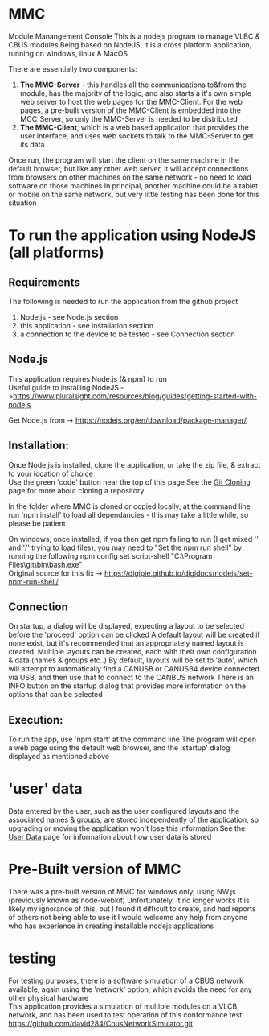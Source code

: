 
# MMC
Module Manangement Console
This is a nodejs program to manage VLBC & CBUS modules
Being based on NodeJS, it is a cross platform application, running on windows, linux & MacOS

There are essentially two components:
1. **The MMC-Server** - this handles all the communications to&from the module, has the majority of the logic, and also starts a it's own simple web server to host the web pages for the MMC-Client. For the web pages, a pre-built version of the MMC-Client is embedded into the MCC_Server, so only the MMC-Server is needed to be distributed
2. **The MMC-Client**, which is a web based application that provides the user interface, and uses web sockets to talk to the MMC-Server to get its data

Once run, the program will start the client on the same machine in the default browser, but like any other web server, it will accept connections from browsers on other machines on the same network - no need to load software on those machines
In principal, another machine could be a tablet or mobile on the same network, but very little testing has been done for this situation

# To run the application using NodeJS (all platforms)

## Requirements
The following is needed to run the application from the github project

1. Node.js - see Node.js section
2. this application - see installation section
3. a connection to the device to be tested  - see Connection section

## Node.js
This application requires Node.js (& npm) to run   
Useful guide to installing NodeJS ->https://www.pluralsight.com/resources/blog/guides/getting-started-with-nodejs

Get Node.js from -> https://nodejs.org/en/download/package-manager/

## Installation:
Once Node.js is installed, clone the application, or take the zip file, & extract to your location of choice   
Use the green 'code' button near the top of this page
See the [Git Cloning](GitCloning.md) page for more about cloning a repository

In the folder where MMC is cloned or copied locally, at the command line run 'npm install' to load all dependancies - this may take a little while, so please be patient

On windows, once installed, if you then get npm failing to run (I get mixed '\' and '/' trying to load files),  you may need to "Set the npm run shell" by running the following
	npm config set script-shell "C:\\Program Files\\git\\bin\\bash.exe"   
Original source for this fix -> https://digipie.github.io/digidocs/nodejs/set-npm-run-shell/

## Connection
On startup, a dialog will be displayed, expecting a layout to be selected before the 'proceed' option can be clicked
A default layout will be created if none exist, but it's recommended that an appropriately named layout is created. Multiple layouts can be created, each with their own configuration & data (names & groups etc..) 
By default, layouts will be set to 'auto', which will attempt to automatically find a CANUSB or CANUSB4 device connected via USB, and then use that to connect to the CANBUS network
There is an INFO button on the startup dialog that provides more information on the options that can be selected

## Execution:
To run the app, use 'npm start' at the command line
The program will open a web page using the default web browser, and the 'startup' dialog displayed as mentioned above

# 'user' data
Data entered by the user, such as the user configured layouts and the associated names & groups, are stored independently of the application, so upgrading or moving the application won't lose this information
See the [User Data](UserData.md) page for information about how user data is stored

# Pre-Built version of MMC
There was a pre-built version of MMC for windows only, using NW.js (previously known as node-webkit)
Unfortunately, it no longer works
It is likely my ignorance of this, but I found it difficult to create, and had reports of others not being able to use it
I would welcome any help from anyone who has experience in creating installable nodejs applications

# testing
For testing purposes, there is a software simulation of a CBUS network available, again using the 'network' option, 
which avoids the need for any other physical hardware   
This application provides a simulation of multiple modules on a VLCB network, and has been used to test operation of this conformance test   
https://github.com/david284/CbusNetworkSimulator.git

